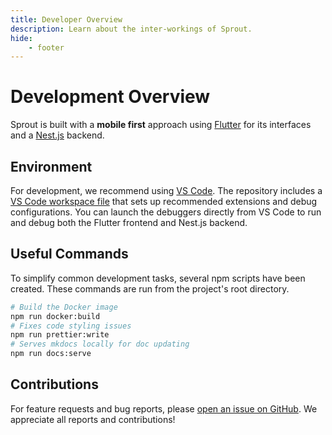 ```yaml
---
title: Developer Overview
description: Learn about the inter-workings of Sprout.
hide:
    - footer
---
```


# Development Overview

Sprout is built with a **mobile first** approach using [Flutter](https://flutter.dev/) for its interfaces and a [Nest.js](https://nestjs.com/) backend.

## Environment

For development, we recommend using [VS Code](https://code.visualstudio.com/). The repository includes a [VS Code workspace file](https://github.com/cameronroudebush/sprout/blob/master/.vscode/sprout.code-workspace) that sets up recommended extensions and debug configurations. You can launch the debuggers directly from VS Code to run and debug both the Flutter frontend and Nest.js backend.

## Useful Commands

To simplify common development tasks, several npm scripts have been created. These commands are run from the project's root directory.

```bash
# Build the Docker image
npm run docker:build
# Fixes code styling issues
npm run prettier:write
# Serves mkdocs locally for doc updating
npm run docs:serve
```

## Contributions

For feature requests and bug reports, please [open an issue on GitHub](https://github.com/cameronroudebush/sprout/issues). We appreciate all reports and contributions!
